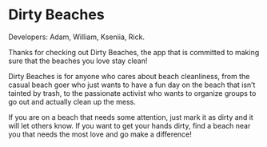 # Dirty Beaches
Developers: Adam, William, Kseniia, Rick.

Thanks for checking out Dirty Beaches, the app that is committed to making sure that the beaches you love stay clean!

Dirty Beaches is for anyone who cares about beach cleanliness, from the casual beach goer who just wants to have a fun day on the beach that isn’t tainted by trash, to the passionate activist who wants to organize groups to go out and actually clean up the mess. 

If you are on a beach that needs some attention, just mark it as dirty and it will let others know. If you want to get your hands dirty, find a beach near you that needs the most love and go make a difference!

